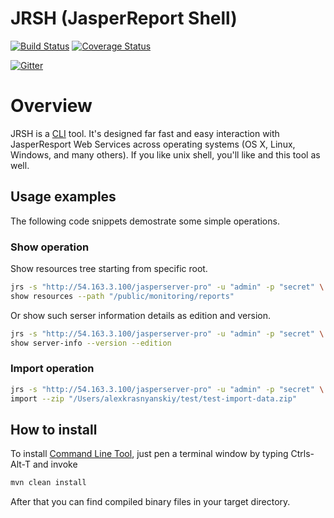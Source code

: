 JRSH (JasperReport Shell)
=====================================
[![Build Status](https://travis-ci.org/Krasnyanskiy/jrs-command-line-tool.svg?branch=master)](https://travis-ci.org/Krasnyanskiy/jrs-command-line-tool) [![Coverage Status](https://img.shields.io/coveralls/Krasnyanskiy/jrs-command-line-tool.svg)](https://coveralls.io/r/Krasnyanskiy/jrs-command-line-tool?branch=master)

[![Gitter](https://badges.gitter.im/Join%20Chat.svg)](https://gitter.im/Krasnyanskiy/jrs-command-line-tool?utm_source=badge&utm_medium=badge&utm_campaign=pr-badge&utm_content=body_badge)

# Overview

JRSH is a [CLI](https://en.wikipedia.org/wiki/Command-line_interface) tool. It's designed far fast and easy interaction with  JasperResport Web Services across operating systems (OS X, Linux, Windows, and many others). If you like unix shell, you'll like and this tool as well.

## Usage examples

The following code snippets demostrate some simple operations.

### Show operation

Show resources tree starting from specific root.
```bash
jrs -s "http://54.163.3.100/jasperserver-pro" -u "admin" -p "secret" \
show resources --path "/public/monitoring/reports"
```
Or show such serser information details as edition and version.

```bash
jrs -s "http://54.163.3.100/jasperserver-pro" -u "admin" -p "secret" \
show server-info --version --edition
```

### Import operation

```bash
jrs -s "http://54.163.3.100/jasperserver-pro" -u "admin" -p "secret" \
import --zip "/Users/alexkrasnyanskiy/test/test-import-data.zip"
```

## How to install

To install [Command Line Tool](https://github.com/Krasnyanskiy/jrs-command-line-tool), just pen a terminal window by typing Ctrls-Alt-T and invoke
```java
mvn clean install
```
After that you can find compiled binary files in your target directory.
